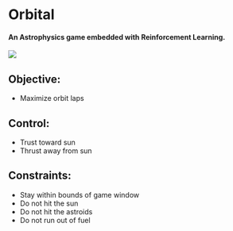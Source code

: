 # Orbital
#### An Astrophysics game embedded with Reinforcement Learning.
![](https://media.giphy.com/media/f4DCd1I1AOe8oNMdAY/giphy.gif)

## Objective:
- Maximize orbit laps

## Control:
- Trust toward sun
- Thrust away from sun

## Constraints:
- Stay within bounds of game window
- Do not hit the sun
- Do not hit the astroids
- Do not run out of fuel
